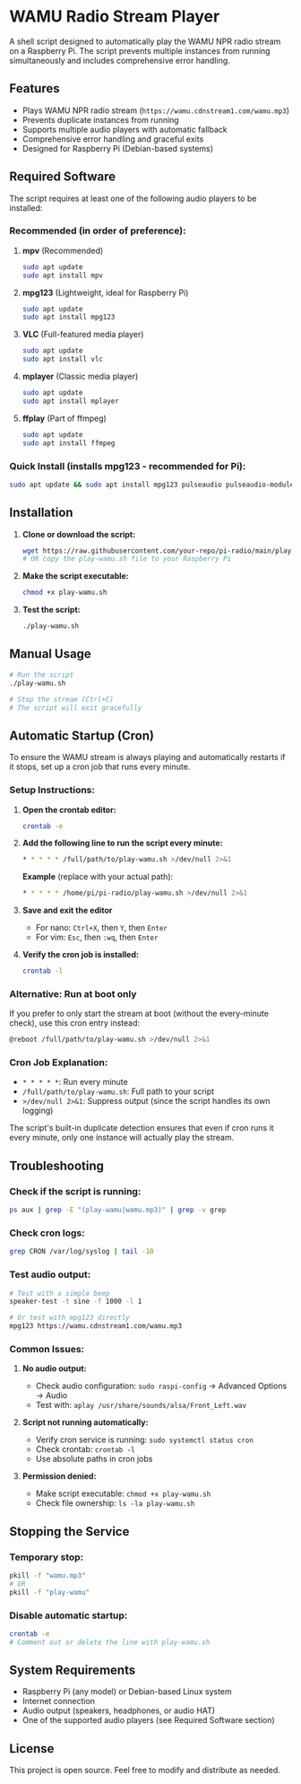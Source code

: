 # WAMU Radio Stream Player

A shell script designed to automatically play the WAMU NPR radio stream on a Raspberry Pi. The script prevents multiple instances from running simultaneously and includes comprehensive error handling.

## Features

- Plays WAMU NPR radio stream (`https://wamu.cdnstream1.com/wamu.mp3`)
- Prevents duplicate instances from running
- Supports multiple audio players with automatic fallback
- Comprehensive error handling and graceful exits
- Designed for Raspberry Pi (Debian-based systems)

## Required Software

The script requires at least one of the following audio players to be installed:

### Recommended (in order of preference):

1. **mpv** (Recommended)
   ```bash
   sudo apt update
   sudo apt install mpv
   ```

2. **mpg123** (Lightweight, ideal for Raspberry Pi)
   ```bash
   sudo apt update
   sudo apt install mpg123
   ```

3. **VLC** (Full-featured media player)
   ```bash
   sudo apt update
   sudo apt install vlc
   ```

4. **mplayer** (Classic media player)
   ```bash
   sudo apt update
   sudo apt install mplayer
   ```

5. **ffplay** (Part of ffmpeg)
   ```bash
   sudo apt update
   sudo apt install ffmpeg
   ```

### Quick Install (installs mpg123 - recommended for Pi):
```bash
sudo apt update && sudo apt install mpg123 pulseaudio pulseaudio-module-bluetooth
```

## Installation

1. **Clone or download the script:**
   ```bash
   wget https://raw.githubusercontent.com/your-repo/pi-radio/main/play-wamu.sh
   # OR copy the play-wamu.sh file to your Raspberry Pi
   ```

2. **Make the script executable:**
   ```bash
   chmod +x play-wamu.sh
   ```

3. **Test the script:**
   ```bash
   ./play-wamu.sh
   ```

## Manual Usage

```bash
# Run the script
./play-wamu.sh

# Stop the stream (Ctrl+C)
# The script will exit gracefully
```

## Automatic Startup (Cron)

To ensure the WAMU stream is always playing and automatically restarts if it stops, set up a cron job that runs every minute.

### Setup Instructions:

1. **Open the crontab editor:**
   ```bash
   crontab -e
   ```

2. **Add the following line to run the script every minute:**
   ```bash
   * * * * * /full/path/to/play-wamu.sh >/dev/null 2>&1
   ```

   **Example** (replace with your actual path):
   ```bash
   * * * * * /home/pi/pi-radio/play-wamu.sh >/dev/null 2>&1
   ```

3. **Save and exit the editor**
   - For nano: `Ctrl+X`, then `Y`, then `Enter`
   - For vim: `Esc`, then `:wq`, then `Enter`

4. **Verify the cron job is installed:**
   ```bash
   crontab -l
   ```

### Alternative: Run at boot only

If you prefer to only start the stream at boot (without the every-minute check), use this cron entry instead:

```bash
@reboot /full/path/to/play-wamu.sh >/dev/null 2>&1
```

### Cron Job Explanation:

- `* * * * *`: Run every minute
- `/full/path/to/play-wamu.sh`: Full path to your script
- `>/dev/null 2>&1`: Suppress output (since the script handles its own logging)

The script's built-in duplicate detection ensures that even if cron runs it every minute, only one instance will actually play the stream.

## Troubleshooting

### Check if the script is running:
```bash
ps aux | grep -E "(play-wamu|wamu.mp3)" | grep -v grep
```

### Check cron logs:
```bash
grep CRON /var/log/syslog | tail -10
```

### Test audio output:
```bash
# Test with a simple beep
speaker-test -t sine -f 1000 -l 1

# Or test with mpg123 directly
mpg123 https://wamu.cdnstream1.com/wamu.mp3
```

### Common Issues:

1. **No audio output:**
   - Check audio configuration: `sudo raspi-config` → Advanced Options → Audio
   - Test with: `aplay /usr/share/sounds/alsa/Front_Left.wav`

2. **Script not running automatically:**
   - Verify cron service is running: `sudo systemctl status cron`
   - Check crontab: `crontab -l`
   - Use absolute paths in cron jobs

3. **Permission denied:**
   - Make script executable: `chmod +x play-wamu.sh`
   - Check file ownership: `ls -la play-wamu.sh`

## Stopping the Service

### Temporary stop:
```bash
pkill -f "wamu.mp3"
# OR
pkill -f "play-wamu"
```

### Disable automatic startup:
```bash
crontab -e
# Comment out or delete the line with play-wamu.sh
```

## System Requirements

- Raspberry Pi (any model) or Debian-based Linux system
- Internet connection
- Audio output (speakers, headphones, or audio HAT)
- One of the supported audio players (see Required Software section)

## License

This project is open source. Feel free to modify and distribute as needed.
